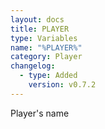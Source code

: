 ```yaml
---
layout: docs
title: PLAYER
type: Variables
name: "%PLAYER%"
category: Player
changelog:
  - type: Added
    version: v0.7.2
---
```

Player's name
